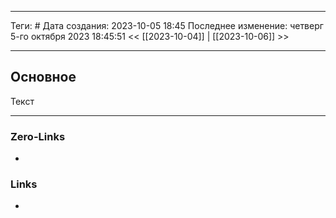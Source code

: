 ___
Теги: #
Дата создания: 2023-10-05 18:45 
Последнее изменение: четверг 5-го октября 2023 18:45:51
<< [[2023-10-04]] | [[2023-10-06]] >> 
___
## Основное

Текст

___
### Zero-Links
- 

### Links
- 
